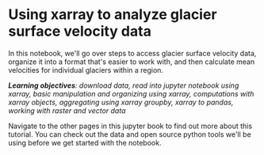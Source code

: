 # Using xarray to analyze glacier surface velocity data

In this notebook, we'll go over steps to access glacier surface velocity data, organize it into a format that's easier to work with, and then calculate mean velocities for individual glaciers within a region.

***Learning objectives**: download data, read into jupyter notebook using xarray, basic manipulation and organizing using xarray, computations with xarray objects, aggregating using xarray groupby, xarray to pandas, working with raster and vector data*

Navigate to the other pages in this jupyter book to find out more about this tutorial. You can check out the data and open source python tools we'll be using before we get started with the notebook. 

```{tableofcontents}
```
